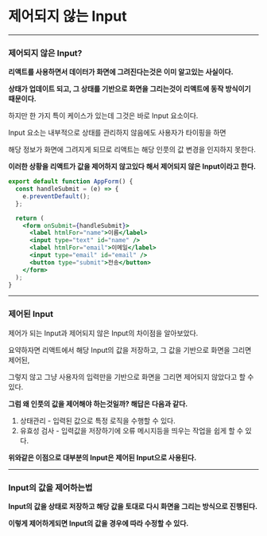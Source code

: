 # 제어되지 않는 Input

---

### 제어되지 않은 Input?

**리액트를 사용하면서 데이터가 화면에 그려진다는것은 이미 알고있는 사실이다.**

**상태가 업데이트 되고, 그 상태를 기반으로 화면을 그리는것이 리액트에 동작 방식이기 때문이다.**

하지만 한 가지 특이 케이스가 있는데 그것은 바로 Input 요소이다. 

Input 요소는 내부적으로 상태를 관리하지 않음에도 사용자가 타이핑을 하면 

해당 정보가 화면에 그려지게 되므로 리액트는 해당 인풋의 값 변경을 인지하지 못한다. 

**이러한 상황을 리액트가 값을 제어하지 않고있다 해서 제어되지 않은 Input이라고 한다.**

```jsx
export default function AppForm() {
  const handleSubmit = (e) => {
    e.preventDefault();
  };

  return (
    <form onSubmit={handleSubmit}>
      <label htmlFor="name">이름</label>
      <input type="text" id="name" />
      <label htmlFor="email">이메일</label>
      <input type="email" id="email" />
      <button type="submit">전송</button>
    </form>
  );
}
```

---

### 제어된 Input

제어가 되는 Input과 제어되지 않은 Input의 차이점을 알아보았다. 

요약하자면 리액트에서 해당 Input의 값을 저장하고, 그 값을 기반으로 화면을 그리면 제어된, 

그렇지 않고 그냥 사용자의 입력만을 기반으로 화면을 그리면 제어되지 않았다고 할 수 있다.

**그럼 왜 인풋의 값을 제어해야 하는것일까? 해답은 다음과 같다.**

1. 상태관리 - 입력된 값으로 특정 로직을 수행할 수 있다.
2. 유효성 검사 - 입력값을 저장하기에 오류 메시지등을 띄우는 작업을 쉽게 할 수 있다.

**위와같은 이점으로 대부분의 Input은 제어된 Input으로 사용된다.**

---

### Input의 값을 제어하는법

**Input의 값을 상태로 저장하고 해당 값을 토대로 다시 화면을 그리는 방식으로 진행된다.**

**이렇게 제어하게되면 Input의 값을 경우에 따라 수정할 수 있다.**